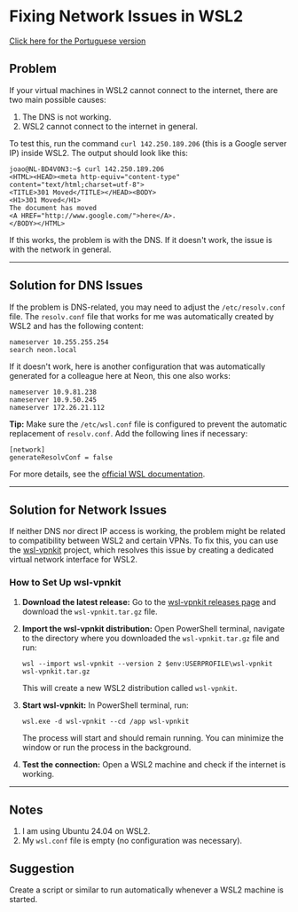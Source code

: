 
# Fixing Network Issues in WSL2

[Click here for the Portuguese version](README.pt.md)

## Problem

If your virtual machines in WSL2 cannot connect to the internet, there are two main possible causes:

1. The DNS is not working.
2. WSL2 cannot connect to the internet in general.

To test this, run the command `curl 142.250.189.206` (this is a Google server IP) inside WSL2. The output should look like this:

```
joao@NL-BD4V0N3:~$ curl 142.250.189.206
<HTML><HEAD><meta http-equiv="content-type" content="text/html;charset=utf-8">
<TITLE>301 Moved</TITLE></HEAD><BODY>
<H1>301 Moved</H1>
The document has moved
<A HREF="http://www.google.com/">here</A>.
</BODY></HTML>
```

If this works, the problem is with the DNS. If it doesn't work, the issue is with the network in general.

---

## Solution for DNS Issues

If the problem is DNS-related, you may need to adjust the `/etc/resolv.conf` file. The `resolv.conf` file that works for me was automatically created by WSL2 and has the following content:

```
nameserver 10.255.255.254
search neon.local
```

If it doesn't work, here is another configuration that was automatically generated for a colleague here at Neon, this one also works:

```
nameserver 10.9.81.238
nameserver 10.9.50.245
nameserver 172.26.21.112
```

**Tip:**
Make sure the `/etc/wsl.conf` file is configured to prevent the automatic replacement of `resolv.conf`. Add the following lines if necessary:

```
[network]
generateResolvConf = false
```

For more details, see the [official WSL documentation](https://docs.microsoft.com/en-us/windows/wsl/wsl-config#wslconf).

---

## Solution for Network Issues

If neither DNS nor direct IP access is working, the problem might be related to compatibility between WSL2 and certain VPNs. To fix this, you can use the [wsl-vpnkit](https://github.com/sakai135/wsl-vpnkit) project, which resolves this issue by creating a dedicated virtual network interface for WSL2.

### How to Set Up wsl-vpnkit

1. **Download the latest release:**
   Go to the [wsl-vpnkit releases page](https://github.com/sakai135/wsl-vpnkit/releases/latest) and download the `wsl-vpnkit.tar.gz` file.

2. **Import the wsl-vpnkit distribution:**
   Open PowerShell terminal, navigate to the directory where you downloaded the `wsl-vpnkit.tar.gz` file and run:
   ```
   wsl --import wsl-vpnkit --version 2 $env:USERPROFILE\wsl-vpnkit wsl-vpnkit.tar.gz
   ```
   This will create a new WSL2 distribution called `wsl-vpnkit`.

3. **Start wsl-vpnkit:**
   In PowerShell terminal, run:
   ```
   wsl.exe -d wsl-vpnkit --cd /app wsl-vpnkit
   ```
   The process will start and should remain running. You can minimize the window or run the process in the background.

4. **Test the connection:**
   Open a WSL2 machine and check if the internet is working.

---

## Notes

1. I am using Ubuntu 24.04 on WSL2.
2. My `wsl.conf` file is empty (no configuration was necessary).

## Suggestion

Create a script or similar to run automatically whenever a WSL2 machine is started.
